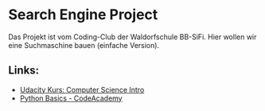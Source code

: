 # Search Engine Project

Das Projekt ist vom Coding-Club der Waldorfschule BB-SiFi.
Hier wollen wir eine Suchmaschine bauen (einfache Version).

## Links:
* [Udacity Kurs: Computer Science Intro](https://www.udacity.com/course/progress#!/c-cs101)
* [Python Basics - CodeAcademy](http://www.codecademy.com/tracks/python)

